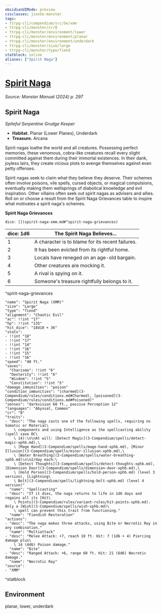 ```yaml
---
obsidianUIMode: preview
cssclasses: json5e-monster
tags:
- ttrpg-cli/compendium/src/5e/xmm
- ttrpg-cli/monster/cr/8
- ttrpg-cli/monster/environment/lower
- ttrpg-cli/monster/environment/planar
- ttrpg-cli/monster/environment/underdark
- ttrpg-cli/monster/size/large
- ttrpg-cli/monster/type/fiend
statblock: inline
aliases: ["Spirit Naga"]
---
```

# [Spirit Naga](3-Compendium\bestiary\fiend/spirit-naga-xmm.md)
*Source: Monster Manual (2024) p. 297*  

## Spirit Naga

*Spiteful Serpentine Grudge Keeper*

- **Habitat.** Planar (Lower Planes), Underdark  
- **Treasure.** Arcana  

Spirit nagas loathe the world and all creatures. Possessing perfect memories, these venomous, cobra-like creatures recall every slight committed against them during their immortal existences. In their dank, joyless lairs, they create vicious plots to avenge themselves against even petty offenses.

Spirit nagas seek to claim what they believe they deserve. Their schemes often involve poisons, vile spells, cursed objects, or magical compulsions, eventually making them wellsprings of diabolical knowledge and evil inspiration. Other villains often seek out spirit nagas as advisers and allies. Roll on or choose a result from the Spirit Naga Grievances table to inspire what motivates a spirit naga's schemes.

**Spirit Naga Grievances**

`dice: [](spirit-naga-xmm.md#^spirit-naga-grievances)`

| dice: 1d6 | The Spirit Naga Believes... |
|-----------|-----------------------------|
| 1 | A character is to blame for its recent failures. |
| 2 | It has been evicted from its rightful home. |
| 3 | Locals have reneged on an age-old bargain. |
| 4 | Other creatures are mocking it. |
| 5 | A rival is spying on it. |
| 6 | Someone's treasure rightfully belongs to it. |
^spirit-naga-grievances

```statblock
"name": "Spirit Naga (XMM)"
"size": "Large"
"type": "fiend"
"alignment": "Chaotic Evil"
"ac": !!int "17"
"hp": !!int "135"
"hit_dice": "18d10 + 36"
"stats":
- !!int "18"
- !!int "17"
- !!int "14"
- !!int "16"
- !!int "15"
- !!int "16"
"speed": "40 ft."
"saves":
  "Charisma": !!int "6"
  "Dexterity": !!int "6"
  "Wisdom": !!int "5"
  "Constitution": !!int "5"
"damage_immunities": "poison"
"condition_immunities": "[charmed](3-Compendium/rules/conditions.md#Charmed), [poisoned](3-Compendium/rules/conditions.md#Poisoned)"
"senses": "darkvision 60 ft., passive Perception 12"
"languages": "Abyssal, Common"
"cr": "8"
"traits":
- "desc": "The naga casts one of the following spells, requiring no Somatic or Material\
    \ components and using Intelligence as the spellcasting ability (spell save DC\
    \ 14):\n\nAt will: [Detect Magic](3-Compendium/spells/detect-magic-xphb.md),\
    \ [Mage Hand](3-Compendium/spells/mage-hand-xphb.md), [Minor Illusion](3-Compendium/spells/minor-illusion-xphb.md),\
    \ [Water Breathing](3-Compendium/spells/water-breathing-xphb.md)\n\n2/day each:\
    \ [Detect Thoughts](3-Compendium/spells/detect-thoughts-xphb.md), [Dimension Door](3-Compendium/spells/dimension-door-xphb.md),\
    \ [Hold Person](3-Compendium/spells/hold-person-xphb.md) (level 3 version), [Lightning\
    \ Bolt](3-Compendium/spells/lightning-bolt-xphb.md) (level 4 version)"
  "name": "Spellcasting"
- "desc": "If it dies, the naga returns to life in 1d6 days and regains all its [Hit\
    \ Points](3-Compendium/rules/variant-rules/hit-points-xphb.md). Only a [Wish](3-Compendium/spells/wish-xphb.md)\
    \ spell can prevent this trait from functioning."
  "name": "Fiendish Restoration"
"actions":
- "desc": "The naga makes three attacks, using Bite or Necrotic Ray in any combination."
  "name": "Multiattack"
- "desc": "Melee Attack: +7, reach 10 ft. Hit: 7 (1d6 + 4) Piercing damage plus\
    \ 14 (4d6) Poison damage."
  "name": "Bite"
- "desc": "Ranged Attack: +6, range 60 ft. Hit: 21 (6d6) Necrotic damage."
  "name": "Necrotic Ray"
"source":
- "XMM"
```
^statblock

## Environment

planar, lower, underdark